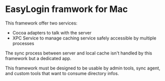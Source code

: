 # EasyLogin framwork for Mac

This framework offer two services:
* Cocoa adapters to talk with the server
* XPC Service to manage caching service safely accessible by multiple processes

The sync process between server and local cache isn't handled by this framework but a dedicated app.

This framework must be designed to be usable by admin tools, sync agent, and custom tools that want to consume directory infos.
